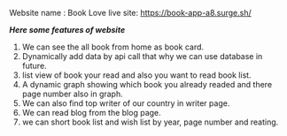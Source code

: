 Website name : Book Love
live site: https://book-app-a8.surge.sh/

*****Here some features of website*****

1. We can see the all book from home as book card.
2. Dynamically add data by api call that why we can use database in future.
3. list view of book your read and also you want to read book list.
4. A dynamic graph showing which book you already readed and there page number also in graph.
5. We can also find top writer of our country in writer page.
6. We can read blog from the blog page.
7. we can short book list and wish list by year, page number and reating.
